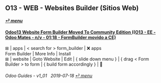 ## O13 - WEB - Websites Builder (Sitios Web)
#### [_&#x23CE; menu_](/README.md)  

#### [Odoo13 Website Form Builder Moved To Community Edition ((O13 - EE - Odoo Mates - n/v - 01:18 - FormBuilder movido a CE)](https://youtube.com/embed/o3WGNq4i344?autoplay=1&start=0&end=0&rel=0)  
&#x229E; | apps | \< search for \> form_builder | &#x274C; apps  
Form Builder | More Info | Install  
&#x229E; | website | Goto Website | Edit | { slide down menu } | { drag < Form Builder \> to form | { build form accordingly } | &#x1F4BE;

	
######     Odoo Guides - v1_01 &nbsp; 2019-07-18  [_&#x23CE; menu_](/README.md)  
